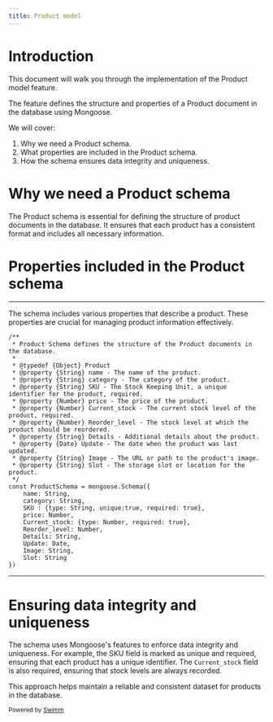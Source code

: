 ```yaml
---
title: Product model
---
```

# Introduction

This document will walk you through the implementation of the Product model feature.

The feature defines the structure and properties of a Product document in the database using Mongoose.

We will cover:

1. Why we need a Product schema.
2. What properties are included in the Product schema.
3. How the schema ensures data integrity and uniqueness.

# Why we need a Product schema

The Product schema is essential for defining the structure of product documents in the database. It ensures that each product has a consistent format and includes all necessary information.

# Properties included in the Product schema

<SwmSnippet path="/models/Product.js" line="3">

---

The schema includes various properties that describe a product. These properties are crucial for managing product information effectively.

```
/**
 * Product Schema defines the structure of the Product documents in the database.
 *
 * @typedef {Object} Product
 * @property {String} name - The name of the product.
 * @property {String} category - The category of the product.
 * @property {String} SKU - The Stock Keeping Unit, a unique identifier for the product, required.
 * @property {Number} price - The price of the product.
 * @property {Number} Current_stock - The current stock level of the product, required.
 * @property {Number} Reorder_level - The stock level at which the product should be reordered.
 * @property {String} Details - Additional details about the product.
 * @property {Date} Update - The date when the product was last updated.
 * @property {String} Image - The URL or path to the product's image.
 * @property {String} Slot - The storage slot or location for the product.
 */
const ProductSchema = mongoose.Schema({
    name: String,
    category: String,
    SKU : {type: String, unique:true, required: true},
    price: Number,
    Current_stock: {type: Number, required: true},
    Reorder_level: Number,
    Details: String,
    Update: Date,
    Image: String,
    Slot: String
})
```

---

</SwmSnippet>

# Ensuring data integrity and uniqueness

The schema uses Mongoose's features to enforce data integrity and uniqueness. For example, the SKU field is marked as unique and required, ensuring that each product has a unique identifier. The <SwmToken path="/models/Product.js" pos="11:10:10" line-data=" * @property {Number} Current_stock - The current stock level of the product, required.">`Current_stock`</SwmToken> field is also required, ensuring that stock levels are always recorded.

This approach helps maintain a reliable and consistent dataset for products in the database.

<SwmMeta version="3.0.0" repo-id="Z2l0aHViJTNBJTNBUmV0YWlsSHViJTNBJTNBTWFlbC1DYXM=" repo-name="RetailHub"><sup>Powered by [Swimm](https://app.swimm.io/)</sup></SwmMeta>
